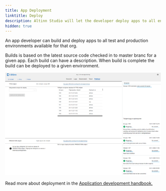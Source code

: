 ```yaml
---
title: App Deployment
linktitle: Deploy
description: Altinn Studio will let the developer deploy apps to all enviroments without any manuel steps.
hidden: true
---
```


An app developer can build and deploy apps to all test and production environments available for that org.

Builds is based on the latest source code checked in to master branc for a given app. Each build can have a description.
When build is complete the build can be deployed to a given environment.

![Build & Deploy](deploy.png "Build & deploy")


Read more about deployment in the [Application development handbook.](../../../../../app/deployment/)
